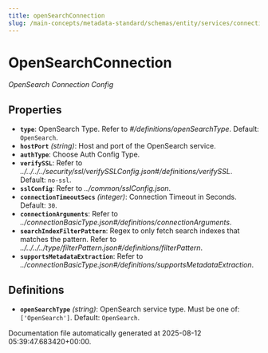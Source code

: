```yaml
---
title: openSearchConnection
slug: /main-concepts/metadata-standard/schemas/entity/services/connections/search/opensearchconnection
---
```


# OpenSearchConnection

*OpenSearch Connection Config*

## Properties

- **`type`**: OpenSearch Type. Refer to *#/definitions/openSearchType*. Default: `OpenSearch`.
- **`hostPort`** *(string)*: Host and port of the OpenSearch service.
- **`authType`**: Choose Auth Config Type.
- **`verifySSL`**: Refer to *../../../../security/ssl/verifySSLConfig.json#/definitions/verifySSL*. Default: `no-ssl`.
- **`sslConfig`**: Refer to *../common/sslConfig.json*.
- **`connectionTimeoutSecs`** *(integer)*: Connection Timeout in Seconds. Default: `30`.
- **`connectionArguments`**: Refer to *../connectionBasicType.json#/definitions/connectionArguments*.
- **`searchIndexFilterPattern`**: Regex to only fetch search indexes that matches the pattern. Refer to *../../../../type/filterPattern.json#/definitions/filterPattern*.
- **`supportsMetadataExtraction`**: Refer to *../connectionBasicType.json#/definitions/supportsMetadataExtraction*.
## Definitions

- **`openSearchType`** *(string)*: OpenSearch service type. Must be one of: `['OpenSearch']`. Default: `OpenSearch`.


Documentation file automatically generated at 2025-08-12 05:39:47.683420+00:00.

